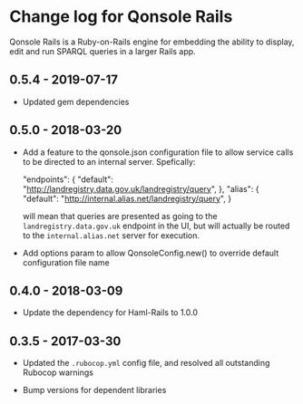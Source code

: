 # Change log for Qonsole Rails

Qonsole Rails is a Ruby-on-Rails engine for embedding the ability
to display, edit and run SPARQL queries in a larger Rails app.

## 0.5.4 - 2019-07-17
- Updated gem dependencies

## 0.5.0 - 2018-03-20

* Add a feature to the qonsole.json configuration file to allow service calls
  to be directed to an internal server. Spefically:

    "endpoints": {
      "default": "http://landregistry.data.gov.uk/landregistry/query",
    },
    "alias": {
      "default": "http://internal.alias.net/landregistry/query",
    }

  will mean that queries are presented as going to the `landregistry.data.gov.uk`
  endpoint in the UI, but will actually be routed to the `internal.alias.net`
  server for execution.

* Add options param to allow QonsoleConfig.new() to override default
  configuration file name

## 0.4.0 - 2018-03-09

* Update the dependency for Haml-Rails to 1.0.0

## 0.3.5 - 2017-03-30

* Updated the `.rubocop.yml` config file, and resolved all
  outstanding Rubocop warnings

* Bump versions for dependent libraries

